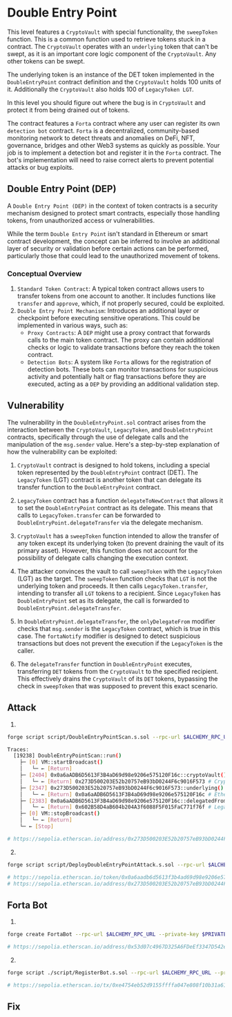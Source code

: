 # Double Entry Point

This level features a `CryptoVault` with special functionality, the `sweepToken` function. This is a common function used to retrieve tokens stuck in a contract. The `CryptoVault` operates with an `underlying` token that can't be swept, as it is an important core logic component of the `CryptoVault`. Any other tokens can be swept.

The underlying token is an instance of the DET token implemented in the `DoubleEntryPoint` contract definition and the `CryptoVault` holds 100 units of it. Additionally the `CryptoVault` also holds 100 of `LegacyToken LGT`.

In this level you should figure out where the bug is in `CryptoVault` and protect it from being drained out of tokens.

The contract features a `Forta` contract where any user can register its own `detection bot` contract. `Forta` is a decentralized, community-based monitoring network to detect threats and anomalies on DeFi, NFT, governance, bridges and other Web3 systems as quickly as possible. Your job is to implement a detection bot and register it in the `Forta` contract. The bot's implementation will need to raise correct alerts to prevent potential attacks or bug exploits.

## Double Entry Point (DEP)

A `Double Entry Point (DEP)` in the context of token contracts is a security mechanism designed to protect smart contracts, especially those handling tokens, from unauthorized access or vulnerabilities.

While the term `Double Entry Point` isn't standard in Ethereum or smart contract development, the concept can be inferred to involve an additional layer of security or validation before certain actions can be performed, particularly those that could lead to the unauthorized movement of tokens.

### Conceptual Overview

1. `Standard Token Contract`: A typical token contract allows users to transfer tokens from one account to another. It includes functions like `transfer` and `approve`, which, if not properly secured, could be exploited.
2. `Double Entry Point Mechanism`: Introduces an additional layer or checkpoint before executing sensitive operations. This could be implemented in various ways, such as:
   - `Proxy Contracts`: A `DEP` might use a proxy contract that forwards calls to the main token contract. The proxy can contain additional checks or logic to validate transactions before they reach the token contract.
   - `Detection Bots`: A system like `Forta` allows for the registration of detection bots. These bots can monitor transactions for suspicious activity and potentially halt or flag transactions before they are executed, acting as a `DEP` by providing an additional validation step.


## Vulnerability

The vulnerability in the `DoubleEntryPoint.sol` contract arises from the interaction between the `CryptoVault`, `LegacyToken`, and `DoubleEntryPoint` contracts, specifically through the use of delegate calls and the manipulation of the `msg.sender` value. Here's a step-by-step explanation of how the vulnerability can be exploited:

1. `CryptoVault` contract is designed to hold tokens, including a special token represented by the `DoubleEntryPoint` contract (DET). The `LegacyToken` (LGT) contract is another token that can delegate its transfer function to the `DoubleEntryPoint` contract.

2. `LegacyToken` contract has a function `delegateToNewContract` that allows it to set the `DoubleEntryPoint` contract as its delegate. This means that calls to `LegacyToken.transfer` can be forwarded to `DoubleEntryPoint.delegateTransfer` via the delegate mechanism.

3. `CryptoVault` has a `sweepToken` function intended to allow the transfer of any token except its underlying token (to prevent draining the vault of its primary asset). However, this function does not account for the possibility of delegate calls changing the execution context.

4. The attacker convinces the vault to call `sweepToken` with the `LegacyToken` (LGT) as the target. The `sweepToken` function checks that `LGT` is not the underlying token and proceeds. It then calls `LegacyToken.transfer`, intending to transfer all `LGT` tokens to a recipient. Since `LegacyToken` has `DoubleEntryPoint` set as its delegate, the call is forwarded to `DoubleEntryPoint.delegateTransfer`.

5. In `DoubleEntryPoint.delegateTransfer`, the `onlyDelegateFrom` modifier checks that `msg.sender` is the `LegacyToken` contract, which is true in this case. The `fortaNotify` modifier is designed to detect suspicious transactions but does not prevent the execution if the `LegacyToken` is the caller.

6. The `delegateTransfer` function in `DoubleEntryPoint` executes, transferring `DET` tokens from the `CryptoVault` to the specified recipient. This effectively drains the `CryptoVault` of its `DET` tokens, bypassing the check in `sweepToken` that was supposed to prevent this exact scenario.






## Attack

1.

```bash
forge script script/DoubleEntryPointScan.s.sol --rpc-url $ALCHEMY_RPC_URL --private-key $PRIVATE_KEY --legacy -vvvv

Traces:
  [19238] DoubleEntryPointScan::run()
    ├─ [0] VM::startBroadcast()
    │   └─ ← [Return] 
    ├─ [2404] 0x0a6aADB6D5613F3B4aD69d98e9206e575120F16c::cryptoVault() [staticcall]
    │   └─ ← [Return] 0x273D500203E52b20757eB93bD0244F6c9016F573 # CryptoVault contract
    ├─ [2347] 0x273D500203E52b20757eB93bD0244F6c9016F573::underlying()
    │   └─ ← [Return] 0x0a6aADB6D5613F3B4aD69d98e9206e575120F16c # Ethernaut contract
    ├─ [2383] 0x0a6aADB6D5613F3B4aD69d98e9206e575120F16c::delegatedFrom() [staticcall]
    │   └─ ← [Return] 0x602B58D4aB604b204A3f6088F5F015FaC771f76f # Legacy token contract
    ├─ [0] VM::stopBroadcast()
    │   └─ ← [Return] 
    └─ ← [Stop] 

# https://sepolia.etherscan.io/address/0x273D500203E52b20757eB93bD0244F6c9016F573#tokentxns
````

2. 

```bash
forge script script/DeployDoubleEntryPointAttack.s.sol --rpc-url $ALCHEMY_RPC_URL --private-key $PRIVATE_KEY --broadcast --verify --etherscan-api-key $ETHERSCAN_API_KEY -vvvv --legacy

# https://sepolia.etherscan.io/token/0x0a6aadb6d5613f3b4ad69d98e9206e575120f16c
# https://sepolia.etherscan.io/address/0x273D500203E52b20757eB93bD0244F6c9016F573#tokentxns
```

## Forta Bot

1.

```bash
forge create FortaBot --rpc-url $ALCHEMY_RPC_URL --private-key $PRIVATE_KEY --legacy --constructor-args 0x273D500203E52b20757eB93bD0244F6c9016F573

# https://sepolia.etherscan.io/address/0x53d07c4967D325A6FDeEf3347D542e0B64FB14d5
```

2.

```bash
forge script ./script/RegisterBot.s.sol --rpc-url $ALCHEMY_RPC_URL --private-key $PRIVATE_KEY --broadcast --legacy -vvvv

# https://sepolia.etherscan.io/tx/0xe4754eb52d9155ffffa047e808f10b31a614ca3bf16ea739e0abde4138578da7
```


## Fix

